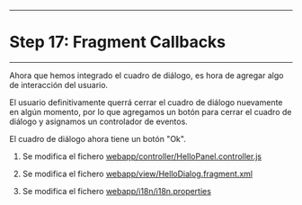 ********************************
# Step 17: Fragment Callbacks
********************************
Ahora que hemos integrado el cuadro de diálogo, es hora de agregar algo de interacción del usuario.


El usuario definitivamente querrá cerrar el cuadro de diálogo nuevamente en algún momento, 
por lo que agregamos un botón para cerrar el cuadro de diálogo y asignamos un controlador de eventos.


El cuadro de diálogo ahora tiene un botón "Ok".


1. Se modifica el fichero [webapp/controller/HelloPanel.controller.js]([webapp/controller/HelloPanel.controller.js)

2. Se modifica el fichero [webapp/view/HelloDialog.fragment.xml](webapp/view/HelloDialog.fragment.xml)

3. Se modifica el fichero [webapp/i18n/i18n.properties](webapp/i18n/i18n.properties)